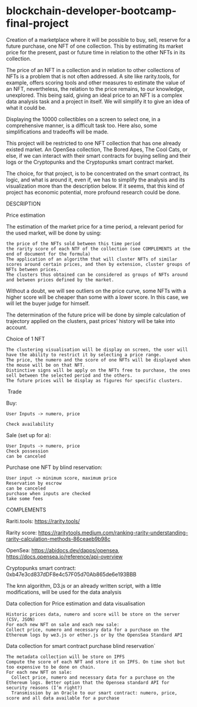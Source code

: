 # blockchain-developer-bootcamp-final-project

Creation of a marketplace where it will be possible to buy, sell, reserve for a future purchase, one NFT of one collection. This by estimating its market price for the present, past or future time in relation to the other NFTs in its collection.

The price of an NFT in a collection and in relation to other collections of NFTs is a problem that is not often addressed. A site like rarity.tools, for example, offers scoring tools and other measures to estimate the value of an NFT, nevertheless, the relation to the price remains, to our knowledge, unexplored. This being said, giving an ideal price to an NFT is a complex data analysis task and a project in itself. We will simplify it to give an idea of what it could be. 

Displaying the 10000 collectibles on a screen to select one, in a comprehensive manner, is a difficult task too. Here also, some simplifications and tradeoffs will be made. 

This project will be restricted to one NFT collection that has one already existed market. An OpenSea collection, The Bored Apes, The Cool Cats, or else, if we can interact with their smart contracts for buying selling and their logs or the Cryptopunks and the Cryptopunks smart contract market.

The choice, for that project, is to be concentrated on the smart contract, its logic, and what is around it, even if, we has to simplify the analysis and its visualization more than the description below. If it seems, that this kind of project has economic potential, more profound research could be done. 

DESCRIPTION

Price estimation 

  The estimation of the market price for a time period, a relevant period for the used market, will be done by using:

    the price of the NFTs sold between this time period
    the rarity score of each NTF of the collection (see COMPLEMENTS at the end of document for the formula)
    The application of an algorithm that will cluster NFTs of similar scores around certain prices, and then by extension, cluster groups of NFTs between prices.
    The clusters thus obtained can be considered as groups of NFTs around and between prices defined by the market.

Without a doubt, we will see outliers on the price curve, some NFTs with a higher score will be cheaper than some with a lower score. In this case, we will let the buyer judge for himself.

The determination of the future price will be done by simple calculation of trajectory applied on the clusters, past prices' history will be take into account. 

Choice of 1 NFT
  
    The clustering visualisation will be display on screen, the user will have the ability to restrict it by selecting a price range. 
    The price, the numero and the score of one NFTs will be displayed when the mouse will be on that NFT. 
    Distinctive signs will be apply on the NFTs free to purchase, the ones sell between the selected period and the others.
    The future prices will be display as figures for specific clusters. 

 Trade
 
  Buy:
  
    User Inputs -> numero, price
    
    Check availability
    
  Sale (set up for a):
  
    User Inputs -> numero, price
    Check possession
    can be canceled
    
  Purchase one NFT by blind reservation:
  
    User input -> minimum score, maximum price
    Reservation by escrow
    can be canceled
    purchase when inputs are checked
    take some fees

COMPLEMENTS

Rariti.tools: https://rarity.tools/

Rarity score: https://raritytools.medium.com/ranking-rarity-understanding-rarity-calculation-methods-86ceaeb9b98c

OpenSea: https://abidocs.dev/dapps/opensea, https://docs.opensea.io/reference/api-overview

Cryptopunks smart contract: 0xb47e3cd837dDF8e4c57F05d70Ab865de6e193BBB

The knn algorithm, D3.js or an already written script, with a little modifications, will be used for the data analysis

  Data collection for Price estimation and data visualisation
  
    Historic prices data, numero and score will be store on the server (CSV, JSON)
    For each new NFT on sale and each new sale: 
    Collect price, numero and necessary data for a purchase on the Ethereum logs by we3.js or ether.js or by the OpensSea Standard API

  Data collection for smart contract purchase blind reservation`

    The metadata collection will be store on IPFS
    Compute the score of each NFT and store it on IPFS. On time shot but too expensive to be done on chain.
    For each new NFT on sale: 
      Collect price, numero and necessary data for a purchase on the Ethereum logs. Better option that the Opensea standard API for security reasons (I’m right?)
      Transmission by an Oracle to our smart contract: numero, price, score and all data available for a purchase


 
